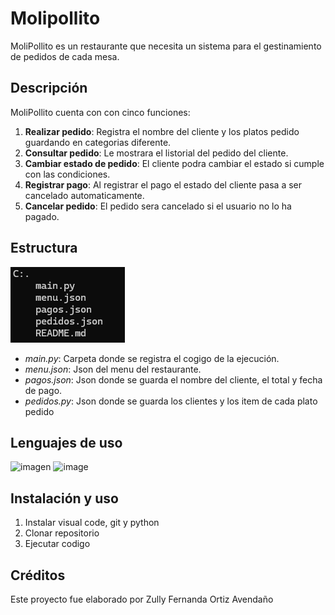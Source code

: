 # Molipollito

MoliPollito es un restaurante que necesita un sistema para el gestinamiento de pedidos de cada mesa.

## Descripción 

MoliPollito cuenta con con cinco funciones:

1. **Realizar pedido**: Registra el nombre del cliente y los platos pedido guardando en categorias diferente.
2. **Consultar pedido**: Le mostrara el listorial del pedido del cliente.
3. **Cambiar estado de pedido**: El cliente podra cambiar el estado si cumple con las condiciones.
4. **Registrar pago**: Al registrar el pago el estado del cliente pasa a ser cancelado automaticamente.
5. **Cancelar pedido**: El pedido sera cancelado si el usuario no lo ha pagado.

## Estructura 

![alt text](image.png)

- *main.py*: Carpeta donde se registra el cogigo de la ejecución.
- *menu.json*: Json del menu del restaurante.
- *pagos.json*: Json donde se guarda el nombre del cliente, el total y fecha de pago.
- *pedidos.py*: Json donde se guarda los clientes y los item de cada plato pedido

## Lenguajes de uso  

 ![imagen](https://img.shields.io/badge/Python-FFD43B?style=for-the-badge&logo=python&logoColor=blue) ![image](https://img.shields.io/badge/json-5E5C5C?style=for-the-badge&logo=json&logoColor=white)


## Instalación y uso 

1. Instalar visual code, git y python
2. Clonar repositorio
3. Ejecutar codigo 

## Créditos

Este proyecto fue elaborado por Zully Fernanda Ortiz Avendaño 